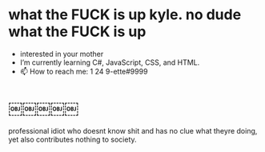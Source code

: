# what the FUCK is up kyle. no dude what the FUCK is up
- interested in your mother
- I’m currently learning C#, JavaScript, CSS, and HTML.
- 📫 How to reach me: 1 24 9-ette#9999
# ￼￼￼￼￼

professional idiot who doesnt know shit and has no clue what theyre doing, yet
also contributes nothing to society.
